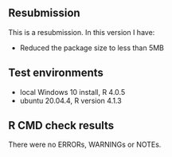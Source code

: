 ## Resubmission
This is a resubmission. In this version I have:

* Reduced the package size to less than 5MB

## Test environments
* local Windows 10 install, R 4.0.5
* ubuntu 20.04.4, R version 4.1.3

## R CMD check results
There were no ERRORs, WARNINGs or NOTEs. 

